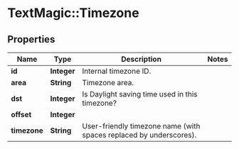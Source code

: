 # TextMagic::Timezone

## Properties
Name | Type | Description | Notes
------------ | ------------- | ------------- | -------------
**id** | **Integer** | Internal timezone ID. | 
**area** | **String** | Timezone area. | 
**dst** | **Integer** | Is Daylight saving time used in this timezone? | 
**offset** | **Integer** |  | 
**timezone** | **String** | User-friendly timezone name (with spaces replaced by underscores). | 


